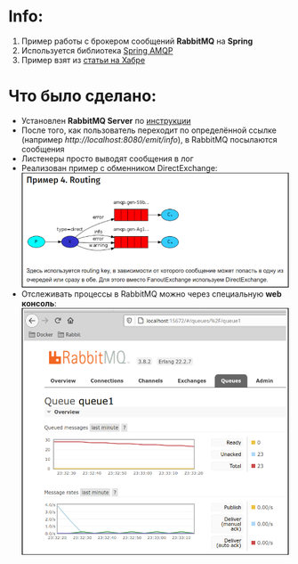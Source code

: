 # Info:
1. Пример работы с брокером сообщений **RabbitMQ** на **Spring**
2. Используется библиотека [Spring AMQP](https://spring.io/projects/spring-amqp)
3. Пример взят из [статьи на Хабре](https://habr.com/ru/post/262069/)

# Что было сделано:
- Установлен **RabbitMQ Server** по [инструкции](https://coderun.ru/blog/kak-ustanovit-rabbitmq-server-v-ubuntu-18-04-i-16-04-lts/)
- После того, как пользователь переходит по определённой ссылке (например *http://localhost:8080/emit/info*), в RabbitMQ посылаются сообщения
- Листенеры просто выводят сообщения в лог
- Реализован пример с обменником DirectExchange:
![](https://github.com/aleksey-nsk/rabbit_amqp/blob/main/screenshots/02_example4_routing.png)
- Отслеживать процессы в RabbitMQ можно через специальную **web консоль**:
![](https://github.com/aleksey-nsk/rabbit_amqp/blob/main/screenshots/01_rabbit_web_console.png)


